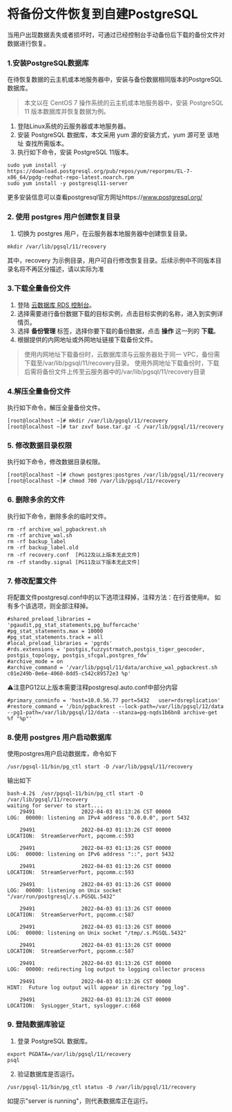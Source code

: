 # 将备份文件恢复到自建PostgreSQL


当用户出现数据丢失或者损坏时，可通过已经控制台手动备份后下载的备份文件对数据进行恢复。


### 1.安装PostgreSQL数据库
 在待恢复数据的云主机或本地服务器中，安装与备份数据相同版本的PostgreSQL数据库。
> 本文以在 CentOS 7 操作系统的云主机或本地服务器中，安装 PostgreSQL 11 版本数据库并恢复数据为例。

1. 登陆Linux系统的云服务器或本地服务器。
2. 安装 PostgreSQL 数据库，本文采用 yum 源的安装方式，yum 源可至 该地址 查找所需版本。
3. 执行如下命令，安装 PostgreSQL 11版本。

```
sudo yum install -y https://download.postgresql.org/pub/repos/yum/reporpms/EL-7-x86_64/pgdg-redhat-repo-latest.noarch.rpm
sudo yum install -y postgresql11-server
```
更多安装信息可以查看postgresql官方网址https://www.postgresql.org/

### 2. 使用 postgres 用户创建恢复目录

1. 切换为 postgres 用户，在云服务器本地服务器中创建恢复目录。
```
mkdir /var/lib/pgsql/11/recovery
```

其中，recovery 为示例目录，用户可自行修改恢复目录。后续示例中不同版本目录名将不再区分描述，请以实际为准

### 3.下载全量备份文件
1. 登陆 [云数据库 RDS 控制台](https://rds-console.jdcloud.com/database)。
2. 选择需要进行备份数据下载的目标实例，点击目标实例的名称，进入到实例详情页。
3. 选择 **备份管理** 标签，选择你要下载的备份数据，点击 **操作** 这一列的 **下载**。
4. 根据提供的内网地址或外网地址链接下载备份文件。
>  使用内网地址下载备份时，云数据库须与云服务器处于同一 VPC，备份需下载至/var/lib/pgsql/11/recovery目录。
>  使用外网地址下载备份时，下载后需将备份文件上传至云服务器中的/var/lib/pgsql/11/recovery目录

### 4.解压全量备份文件
执行如下命令，解压全量备份文件。
```
[root@localhost ~]# mkdir /var/lib/pgsql/11/recovery
[root@localhost ~]# tar zxvf base.tar.gz -C /var/lib/pgsql/11/recovery
```
### 5. 修改数据目录权限
执行如下命令，修改数据目录权限。
```
[root@localhost ~]# chown postgres:postgres /var/lib/pgsql/11/recovery
[root@localhost ~]# chmod 700 /var/lib/pgsql/11/recovery
```
### 6. 删除多余的文件
执行如下命令，删除多余的临时文件。
```
rm -rf archive_wal_pgbackrest.sh
rm -rf archive_wal.sh
rm -rf backup_label
rm -rf backup_label.old
rm -rf recovery.conf  [PG12及以上版本无此文件]
rm -rf standby.signal [PG11及以下版本无此文件]
```
### 7. 修改配置文件
将配置文件postgresql.conf中的以下选项注释掉，注释方法：在行首使用#。
如有多个该选项，则全部注释掉。
```
#shared_preload_libraries = 'pgaudit,pg_stat_statements,pg_buffercache'
#pg_stat_statements.max = 10000
#pg_stat_statements.track = all
#local_preload_libraries = 'pgrds'
#rds.extensions = 'postgis,fuzzystrmatch,postgis_tiger_geocoder, postgis_topology, postgis_sfcgal,postgres_fdw'
#archive_mode = on
#archive_command = '/var/lib/pgsql/11/data/archive_wal_pgbackrest.sh c01e249b-0e6e-4060-8dd5-c542c89572e3 %p'
```
⚠️注意PG12以上版本需要注释postgresql.auto.conf中部分内容
```
#primary_conninfo = 'host=10.0.56.77 port=5432   user=rdsreplication'
#restore_command = '/bin/pgbackrest --lock-path=/var/lib/pgsql/12/data --pg1-path=/var/lib/pgsql/12/data --stanza=pg-nqds1b6bn8 archive-get %f "%p"'
```
### 8.使用 postgres 用户启动数据库
使用postgres用户启动数据库，命令如下
```
/usr/pgsql-11/bin/pg_ctl start -D /var/lib/pgsql/11/recovery
```
输出如下
```
bash-4.2$  /usr/pgsql-11/bin/pg_ctl start -D /var/lib/pgsql/11/recovery
waiting for server to start....
    29491               2022-04-03 01:13:26 CST 00000                       LOG:  00000: listening on IPv4 address "0.0.0.0", port 5432
  
    29491               2022-04-03 01:13:26 CST 00000                       LOCATION:  StreamServerPort, pqcomm.c:593
  
    29491               2022-04-03 01:13:26 CST 00000                       LOG:  00000: listening on IPv6 address "::", port 5432
  
    29491               2022-04-03 01:13:26 CST 00000                       LOCATION:  StreamServerPort, pqcomm.c:593
  
    29491               2022-04-03 01:13:26 CST 00000                       LOG:  00000: listening on Unix socket "/var/run/postgresql/.s.PGSQL.5432"
  
    29491               2022-04-03 01:13:26 CST 00000                       LOCATION:  StreamServerPort, pqcomm.c:587
  
    29491               2022-04-03 01:13:26 CST 00000                       LOG:  00000: listening on Unix socket "/tmp/.s.PGSQL.5432"
  
    29491               2022-04-03 01:13:26 CST 00000                       LOCATION:  StreamServerPort, pqcomm.c:587
  
    29491               2022-04-03 01:13:26 CST 00000                       LOG:  00000: redirecting log output to logging collector process
  
    29491               2022-04-03 01:13:26 CST 00000                       HINT:  Future log output will appear in directory "pg_log".
  
    29491               2022-04-03 01:13:26 CST 00000                       LOCATION:  SysLogger_Start, syslogger.c:668
```
### 9. 登陆数据库验证
1. 登录 PostgreSQL 数据库。
```
export PGDATA=/var/lib/pgsql/11/recovery
psql
```
2. 验证数据库是否运行。
```
/usr/pgsql-11/bin/pg_ctl status -D /var/lib/pgsql/11/recovery
```
如提示"server is running"，则代表数据库正在运行。